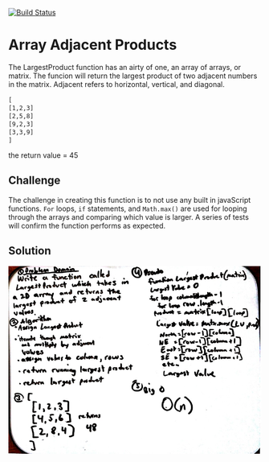 [![Build Status](https://travis-ci.org/Lennerblom/data-structures-and-algorithms.svg?branch=master)](https://travis-ci.org/Lennerblom/data-structures-and-algorithms)

# Array Adjacent Products

The LargestProduct function has an airty of one, an array of arrays, or matrix.  The funcion will return the largest product of two adjacent numbers in the matrix.  Adjacent refers to horizontal, vertical, and diagonal.

    [
    [1,2,3]
    [2,5,8]
    [9,2,3]
    [3,3,9]
    ]
the return value = 45 

## Challenge

The challenge in creating this function is to not use any built in javaScript functions.  `For` loops, `if` statements, and `Math.max()` are used for looping through the arrays and comparing which value is larger.  A series of tests will confirm the function performs as expected.

## Solution

![whiteboard](assets/array_adjacent_product.jpg)